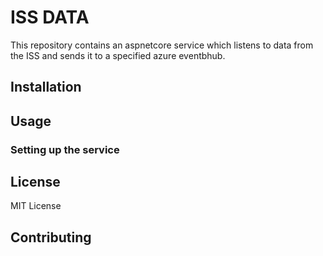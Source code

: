 # ISS DATA
This repository contains an aspnetcore service which listens to data from the ISS and sends it to a specified azure eventbhub.

## Installation

## Usage

### Setting up the service



## License
MIT License

## Contributing
